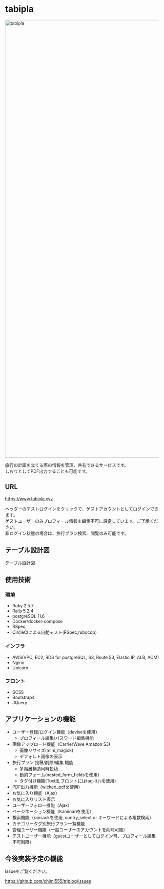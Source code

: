 # tabipla

<img width="1432" alt="tabipla" src="https://user-images.githubusercontent.com/59429857/76749961-c2ee4b80-67c0-11ea-8772-5d22ed934c30.png">

旅行の計画を立てる際の情報を管理、共有できるサービスです。</br>
しおりとしてPDF出力することも可能です。

## URL

https://www.tabipla.xyz

ヘッダーのテストログインをクリックで、ゲストアカウントとしてログインできます。</br>
ゲストユーザーのみプロフィール情報を編集不可に設定しています。ご了承ください。</br>
非ログイン状態の場合は、旅行プラン検索、閲覧のみ可能です。</br>

## テーブル設計図

[テーブル設計図](https://github.com/chimi555/tabipla/files/4433447/tabipla_ER.pdf)

## 使用技術

### 環境

* Ruby 2.5.7
* Rails 5.2.4
* postgreSQL 11.6
* Docker/docker-compose
* RSpec
* CircleCIによる自動テスト(RSpec,rubocop)

### インフラ

* AWS(VPC, EC2, RDS for postgreSQL, S3, Route 53, Elastic IP, ALB, ACM)
* Nginx
* Unicorn

### フロント

* SCSS
* Bootstrap4
* JQuery


## アプリケーションの機能

* ユーザー登録/ログイン機能（deviseを使用）
  - プロフィール編集/パスワード編集機能
* 画像アップロード機能（CarrierWave Amazon S3)
  - 画像リサイズ(mini_magick)
  - デフォルト画像の表示
* 旅行プラン 投稿/削除/編集 機能
  - 多階層構造同時投稿
  - 動的フォーム(nested_form_fieldsを使用)
  - タグ付け機能(Toxi法,フロントにはtag-it.jsを使用)
* PDF出力機能（wicked_pdfを使用）
* お気に入り機能（Ajax）
* お気に入りリスト表示
* ユーザーフォロー機能（Ajax）
* ページネーション機能（Kaminariを使用）
* 検索機能（ransackを使用, cuntry_select or キーワードによる複数検索）
* カテゴリータグ別旅行プラン一覧機能
* 管理ユーザー機能（一般ユーザーのアカウントを削除可能）
* テストユーザー機能（guestユーザーとしてログイン可、プロフィール編集不可制限）


## 今後実装予定の機能

issueをご覧ください。

https://github.com/chimi555/triplog/issues